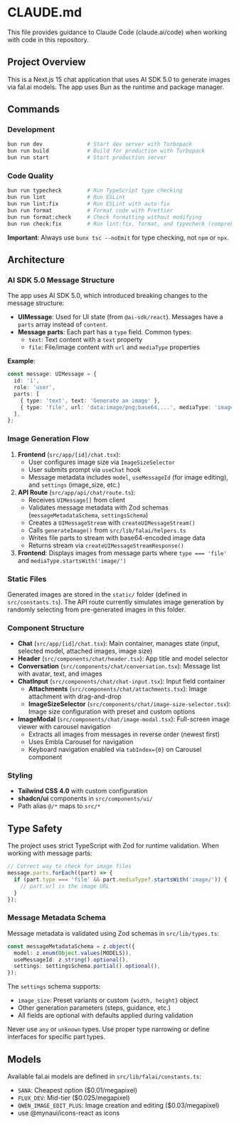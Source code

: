 # CLAUDE.md

This file provides guidance to Claude Code (claude.ai/code) when working with code in this repository.

## Project Overview

This is a Next.js 15 chat application that uses AI SDK 5.0 to generate images via fal.ai models. The app uses Bun as the runtime and package manager.

## Commands

### Development

```bash
bun run dev              # Start dev server with Turbopack
bun run build            # Build for production with Turbopack
bun run start            # Start production server
```

### Code Quality

```bash
bun run typecheck        # Run TypeScript type checking
bun run lint             # Run ESLint
bun run lint:fix         # Run ESLint with auto-fix
bun run format           # Format code with Prettier
bun run format:check     # Check formatting without modifying
bun run check:fix        # Run lint:fix, format, and typecheck (comprehensive fix)
```

**Important**: Always use `bunx tsc --noEmit` for type checking, not `npm` or `npx`.

## Architecture

### AI SDK 5.0 Message Structure

The app uses AI SDK 5.0, which introduced breaking changes to the message structure:

- **UIMessage**: Used for UI state (from `@ai-sdk/react`). Messages have a `parts` array instead of `content`.
- **Message parts**: Each part has a `type` field. Common types:
  - `text`: Text content with a `text` property
  - `file`: File/image content with `url` and `mediaType` properties

**Example**:

```typescript
const message: UIMessage = {
  id: '1',
  role: 'user',
  parts: [
    { type: 'text', text: 'Generate an image' },
    { type: 'file', url: 'data:image/png;base64,...', mediaType: 'image/png' },
  ],
};
```

### Image Generation Flow

1. **Frontend** (`src/app/[id]/chat.tsx`):
   - User configures image size via `ImageSizeSelector`
   - User submits prompt via `useChat` hook
   - Message metadata includes `model`, `useMessageId` (for image editing), and `settings` (image_size, etc.)
2. **API Route** (`src/app/api/chat/route.ts`):
   - Receives `UIMessage[]` from client
   - Validates message metadata with Zod schemas (`messageMetadataSchema`, `settingsSchema`)
   - Creates a `UIMessageStream` with `createUIMessageStream()`
   - Calls `generateImage()` from `src/lib/falai/helpers.ts`
   - Writes file parts to stream with base64-encoded image data
   - Returns stream via `createUIMessageStreamResponse()`
3. **Frontend**: Displays images from message parts where `type === 'file'` and `mediaType.startsWith('image/')`

### Static Files

Generated images are stored in the `static/` folder (defined in `src/constants.ts`). The API route currently simulates image generation by randomly selecting from pre-generated images in this folder.

### Component Structure

- **Chat** (`src/app/[id]/chat.tsx`): Main container, manages state (input, selected model, attached images, image size)
- **Header** (`src/components/chat/header.tsx`): App title and model selector
- **Conversation** (`src/components/chat/conversation.tsx`): Message list with avatar, text, and images
- **ChatInput** (`src/components/chat/chat-input.tsx`): Input field container
  - **Attachments** (`src/components/chat/attachments.tsx`): Image attachment with drag-and-drop
  - **ImageSizeSelector** (`src/components/chat/image-size-selector.tsx`): Image size configuration with preset and custom options
- **ImageModal** (`src/components/chat/image-modal.tsx`): Full-screen image viewer with carousel navigation
  - Extracts all images from messages in reverse order (newest first)
  - Uses Embla Carousel for navigation
  - Keyboard navigation enabled via `tabIndex={0}` on Carousel component

### Styling

- **Tailwind CSS 4.0** with custom configuration
- **shadcn/ui** components in `src/components/ui/`
- Path alias `@/*` maps to `src/*`

## Type Safety

The project uses strict TypeScript with Zod for runtime validation. When working with message parts:

```typescript
// Correct way to check for image files
message.parts.forEach((part) => {
  if (part.type === 'file' && part.mediaType?.startsWith('image/')) {
    // part.url is the image URL
  }
});
```

### Message Metadata Schema

Message metadata is validated using Zod schemas in `src/lib/types.ts`:

```typescript
const messageMetadataSchema = z.object({
  model: z.enum(Object.values(MODELS)),
  useMessageId: z.string().optional(),
  settings: settingsSchema.partial().optional(),
});
```

The `settings` schema supports:

- `image_size`: Preset variants or custom `{width, height}` object
- Other generation parameters (steps, guidance, etc.)
- All fields are optional with defaults applied during validation

Never use `any` or `unknown` types. Use proper type narrowing or define interfaces for specific part types.

## Models

Available fal.ai models are defined in `src/lib/falai/constants.ts`:

- `SANA`: Cheapest option ($0.01/megapixel)
- `FLUX_DEV`: Mid-tier ($0.025/megapixel)
- `QWEN_IMAGE_EDIT_PLUS`: Image creation and editing ($0.03/megapixel)
- use @mynaui/icons-react as icons

